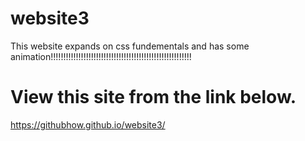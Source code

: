 # website3
This website expands on css fundementals and has some animation!!!!!!!!!!!!!!!!!!!!!!!!!!!!!!!!!!!!!!!!!!!!!!!!!!!!!!!!
# View this site from the link below.
https://githubhow.github.io/website3/